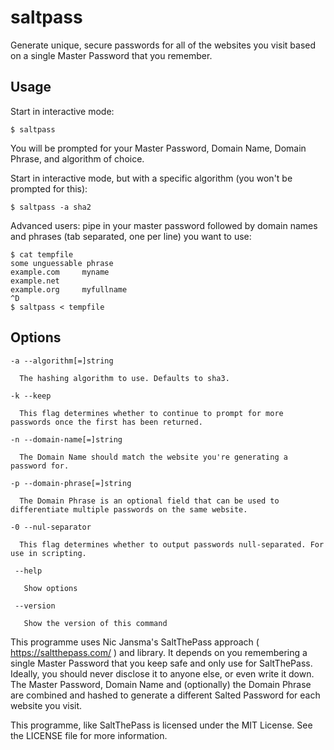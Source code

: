 # saltpass

Generate unique, secure passwords for all of the websites you visit based on a single Master Password that you remember.

## Usage

Start in interactive mode:

    $ saltpass

You will be prompted for your Master Password, Domain Name, Domain Phrase, and algorithm of choice.

Start in interactive mode, but with a specific algorithm (you won't be prompted for this):

    $ saltpass -a sha2

Advanced users: pipe in your master password followed by domain names and phrases (tab separated, one per line) you want to use:

    $ cat tempfile
    some unguessable phrase
    example.com     myname
    example.net
    example.org     myfullname
    ^D
    $ saltpass < tempfile

## Options

    -a --algorithm[=]string

      The hashing algorithm to use. Defaults to sha3.

    -k --keep

      This flag determines whether to continue to prompt for more passwords once the first has been returned.

    -n --domain-name[=]string

      The Domain Name should match the website you're generating a password for.

    -p --domain-phrase[=]string

      The Domain Phrase is an optional field that can be used to differentiate multiple passwords on the same website.

    -0 --nul-separator

      This flag determines whether to output passwords null-separated. For use in scripting.

     --help

       Show options

     --version

       Show the version of this command

This programme uses Nic Jansma's SaltThePass approach ( https://saltthepass.com/ ) and library. It depends on you remembering a single Master Password that you keep safe and only use for SaltThePass. Ideally, you should never disclose it to anyone else, or even write it down. The Master Password, Domain Name and (optionally) the Domain Phrase are combined and hashed to generate a different Salted Password for each website you visit. 

This programme, like SaltThePass is licensed under the MIT License. See the LICENSE file for more information.


